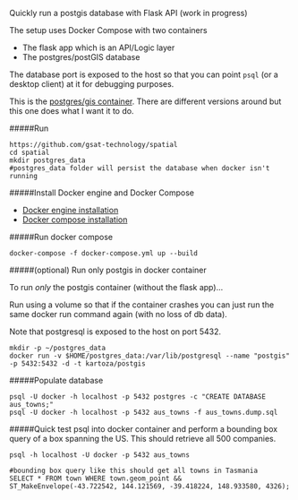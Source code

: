 Quickly run a postgis database with Flask API (work in progress)

The setup uses Docker Compose with two containers

- The flask app which is an API/Logic layer
- The postgres/postGIS database

The database port is exposed to the host so that you can point `psql` (or a desktop client) at it for debugging purposes. 

This is the [postgres/gis container](https://github.com/kartoza/docker-postgis). There are different versions around but this one does what I want it to do.

#####Run
```
https://github.com/gsat-technology/spatial
cd spatial
mkdir postgres_data
#postgres_data folder will persist the database when docker isn't running
```

#####Install Docker engine and Docker Compose

- [Docker engine installation](https://docs.docker.com/engine/installation/)
- [Docker compose installation](https://docs.docker.com/compose/install/)

#####Run docker compose
```
docker-compose -f docker-compose.yml up --build
```
#####(optional) Run only postgis in docker container

To run _only_ the postgis container (without the flask app)...

Run using a volume so that if the container crashes you can just run the same docker run command again (with no loss of db data).

Note that postgresql is exposed to the host on port 5432.
```
mkdir -p ~/postgres_data
docker run -v $HOME/postgres_data:/var/lib/postgresql --name "postgis" -p 5432:5432 -d -t kartoza/postgis
```

#####Populate database
```
psql -U docker -h localhost -p 5432 postgres -c "CREATE DATABASE aus_towns;"
psql -U docker -h localhost -p 5432 aus_towns -f aus_towns.dump.sql
```

#####Quick test
psql into docker container and perform a bounding box query of a box spanning the US. This should retrieve all 500 companies.
```
psql -h localhost -U docker -p 5432 aus_towns

#bounding box query like this should get all towns in Tasmania
SELECT * FROM town WHERE town.geom_point && ST_MakeEnvelope(-43.722542, 144.121569, -39.418224, 148.933580, 4326);
```


